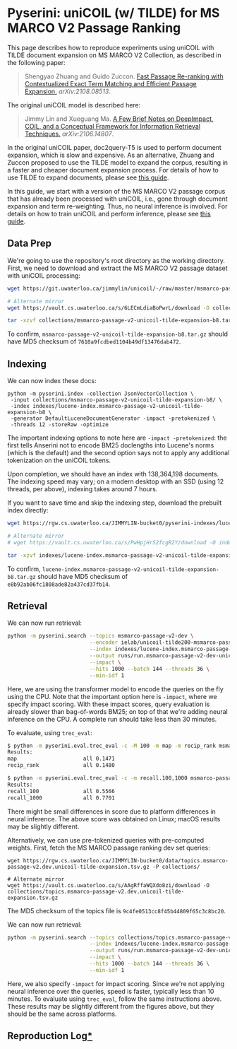 # Pyserini: uniCOIL (w/ TILDE) for MS MARCO V2 Passage Ranking

This page describes how to reproduce experiments using uniCOIL with TILDE document expansion on MS MARCO V2 Collection, as described in the following paper:

> Shengyao Zhuang and Guido Zuccon. [Fast Passage Re-ranking with Contextualized Exact Term
Matching and Efficient Passage Expansion.](https://arxiv.org/pdf/2108.08513) _arXiv:2108.08513_.

The original uniCOIL model is described here:

> Jimmy Lin and Xueguang Ma. [A Few Brief Notes on DeepImpact, COIL, and a Conceptual Framework for Information Retrieval Techniques.](https://arxiv.org/abs/2106.14807) _arXiv:2106.14807_.

In the original uniCOIL paper, doc2query-T5 is used to perform document expansion, which is slow and expensive.
As an alternative, Zhuang and Zuccon proposed to use the TILDE model to expand the corpus, resulting in a faster and cheaper document expansion process.
For details of how to use TILDE to expand documents, please see [this guide](https://github.com/ielab/TILDE).

In this guide, we start with a version of the MS MARCO V2 passage corpus that has already been processed with uniCOIL, i.e., gone through document expansion and term re-weighting.
Thus, no neural inference is involved.
For details on how to train uniCOIL and perform inference, please see [this guide](https://github.com/luyug/COIL/tree/main/uniCOIL).

## Data Prep

We're going to use the repository's root directory as the working directory.
First, we need to download and extract the MS MARCO V2 passage dataset with uniCOIL processing:

```bash
wget https://git.uwaterloo.ca/jimmylin/unicoil/-/raw/master/msmarco-passage-v2-unicoil-tilde-expansion-b8.tar.gz -P collections/

# Alternate mirror
wget https://vault.cs.uwaterloo.ca/s/6LECmLdiaBoPwrL/download -O collections/msmarco-passage-v2-unicoil-tilde-expansion-b8.tar.gz

tar -xzvf collections/msmarco-passage-v2-unicoil-tilde-expansion-b8.tar.gz -C collections/
```

To confirm, `msmarco-passage-v2-unicoil-tilde-expansion-b8.tar.gz` should have MD5 checksum of `7610a9fcdbed1104b49df13476dab472`.


## Indexing

We can now index these docs:

```
python -m pyserini.index -collection JsonVectorCollection \
 -input collections/msmarco-passage-v2-unicoil-tilde-expansion-b8/ \
 -index indexes/lucene-index.msmarco-passage-v2-unicoil-tilde-expansion-b8 \
 -generator DefaultLuceneDocumentGenerator -impact -pretokenized \
 -threads 12 -storeRaw -optimize
```

The important indexing options to note here are `-impact -pretokenized`: the first tells Anserini not to encode BM25 doclengths into Lucene's norms (which is the default) and the second option says not to apply any additional tokenization on the uniCOIL tokens.

Upon completion, we should have an index with 138,364,198 documents.
The indexing speed may vary; on a modern desktop with an SSD (using 12 threads, per above), indexing takes around 7 hours.

If you want to save time and skip the indexing step, download the prebuilt index directly:

```bash
wget https://rgw.cs.uwaterloo.ca/JIMMYLIN-bucket0/pyserini-indexes/lucene-index.msmarco-passage-v2-unicoil-tilde-expansion-b8.tar.gz -P indexes/

# Alternate mirror
# wget https://vault.cs.uwaterloo.ca/s/PwHpjHrS2fcgR2Y/download -O indexes/lucene-index.msmarco-passage-v2-unicoil-tilde-expansion-b8.tar.gz

tar -xzvf indexes/lucene-index.msmarco-passage-v2-unicoil-tilde-expansion-b8.tar.gz -C indexes/
```

To confirm, `lucene-index.msmarco-passage-v2-unicoil-tilde-expansion-b8.tar.gz` should have MD5 checksum of `e8b92ab06fc1808ade82a437cd37fb14`.

## Retrieval

We can now run retrieval:

```bash
python -m pyserini.search --topics msmarco-passage-v2-dev \
                          --encoder ielab/unicoil-tilde200-msmarco-passage \
                          --index indexes/lucene-index.msmarco-passage-v2-unicoil-tilde-expansion-b8 \
                          --output runs/run.msmarco-passage-v2-dev-unicoil-tilde-expansion-b8.txt \
                          --impact \
                          --hits 1000 --batch 144 --threads 36 \
                          --min-idf 1
```

Here, we are using the transformer model to encode the queries on the fly using the CPU.
Note that the important option here is `-impact`, where we specify impact scoring. 
With these impact scores, query evaluation is already slower than bag-of-words BM25; on top of that we're adding neural inference on the CPU.
A complete run should take less than 30 minutes.

To evaluate, using `trec_eval`:

```bash
$ python -m pyserini.eval.trec_eval -c -M 100 -m map -m recip_rank msmarco-passage-v2-dev runs/run.msmarco-passage-v2-dev-unicoil-tilde-expansion-b8.txt
Results:
map                   	all	0.1471
recip_rank            	all	0.1480

$ python -m pyserini.eval.trec_eval -c -m recall.100,1000 msmarco-passage-v2-dev runs/run.msmarco-passage-v2-dev-unicoil-tilde-expansion-b8.txt
Results:
recall_100            	all	0.5566
recall_1000           	all	0.7701
```

There might be small differences in score due to platform differences in neural inference.
The above score was obtained on Linux; macOS results may be slightly different.

Alternatively, we can use pre-tokenized queries with pre-computed weights. First, fetch the MS MARCO passage ranking dev set queries:

```
wget https://rgw.cs.uwaterloo.ca/JIMMYLIN-bucket0/data/topics.msmarco-passage-v2.dev.unicoil-tilde-expansion.tsv.gz -P collections/

# Alternate mirror
wget https://vault.cs.uwaterloo.ca/s/AAgRffaWQXdo8zi/download -O collections/topics.msmarco-passage-v2.dev.unicoil-tilde-expansion.tsv.gz
```

The MD5 checksum of the topics file is `9c4fe0513cc8f45b44809f65c3c8bc20`.

We can now run retrieval:

```bash
python -m pyserini.search --topics collections/topics.msmarco-passage-v2.dev.unicoil-tilde-expansion.tsv.gz \
                          --index indexes/lucene-index.msmarco-passage-v2-unicoil-tilde-expansion-b8 \
                          --output runs/run.msmarco-passage-v2-dev-unicoil-tilde-expansion-b8.txt \
                          --impact \
                          --hits 1000 --batch 144 --threads 36 \
                          --min-idf 1
```

Here, we also specify `-impact` for impact scoring. 
Since we're not applying neural inference over the queries, speed is faster, typically less than 10 minutes.
To evaluate using `trec_eval`, follow the same instructions above.
These results may be slightly different from the figures above, but they should be the same across platforms.

## Reproduction Log[*](reproducibility.md)
